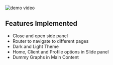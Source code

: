 

![demo video](https://github.com/user-attachments/assets/afdc3e45-8d39-4bc5-a44b-7e2c179f2408)

## Features Implemented

- Close and open side panel
- Router to navigate to different pages
- Dark and Light Theme
- Home, Client and Profile options in Slide panel
- Dummy Graphs in Main Content

